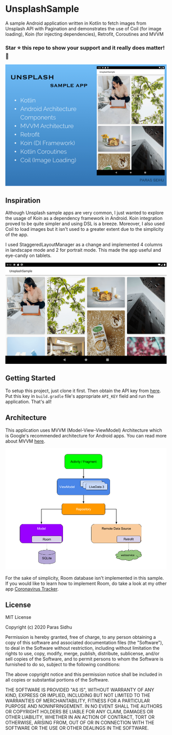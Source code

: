 # UnsplashSample

A sample Android application written in Kotlin to fetch images from Unsplash API with Pagination and demonstrates the use of Coil (for image loading), Koin (for injecting dependencies), Retrofit, Coroutines and MVVM

### **Star :star:  this repo to show your support and it really does matter!** :clap:

<img src="poster.jpeg"/>

## Inspiration

Although Unsplash sample apps are very common, I just wanted to explore the usage of Koin as a dependency framework in Android. Koin integration proved to be quite simpler and using DSL is a breeze. Moreover, I also used Coil to load images but it isn't used to a greater extent due to the simplicity of the app.

I used StaggeredLayoutManager as a change and implemented 4 columns in landscape mode and 2 for portrait mode. This made the app useful and eye-candy on tablets.

<img src="land.png"/>

## Getting Started

To setup this project, just clone it first. Then obtain the API key from <a href="https://unsplash.com/documentation">here</a>. Put this key in `build.gradle` file's appropriate `API_KEY` field and run the application. That's all!

## Architecture

This application uses MVVM (Model-View-ViewModel) Architecture which is Google's recommended architecture for Android apps. You can read more about MVVM <a href="https://developer.android.com/jetpack/docs/guide#recommended-app-arch">here</a>.

<img src="arch.png"/>

For the sake of simplicity, Room database isn't implemented in this sample. If you would like to learn how to implement Room, do take a look at my other app <a href="https://github.com/sidhuparas/Coronavirus-Tracker">Coronavirus Tracker</a>.

## License
MIT License

Copyright (c) 2020 Paras Sidhu

Permission is hereby granted, free of charge, to any person obtaining a copy
of this software and associated documentation files (the "Software"), to deal
in the Software without restriction, including without limitation the rights
to use, copy, modify, merge, publish, distribute, sublicense, and/or sell
copies of the Software, and to permit persons to whom the Software is
furnished to do so, subject to the following conditions:

The above copyright notice and this permission notice shall be included in all
copies or substantial portions of the Software.

THE SOFTWARE IS PROVIDED "AS IS", WITHOUT WARRANTY OF ANY KIND, EXPRESS OR
IMPLIED, INCLUDING BUT NOT LIMITED TO THE WARRANTIES OF MERCHANTABILITY,
FITNESS FOR A PARTICULAR PURPOSE AND NONINFRINGEMENT. IN NO EVENT SHALL THE
AUTHORS OR COPYRIGHT HOLDERS BE LIABLE FOR ANY CLAIM, DAMAGES OR OTHER
LIABILITY, WHETHER IN AN ACTION OF CONTRACT, TORT OR OTHERWISE, ARISING FROM,
OUT OF OR IN CONNECTION WITH THE SOFTWARE OR THE USE OR OTHER DEALINGS IN THE
SOFTWARE.
